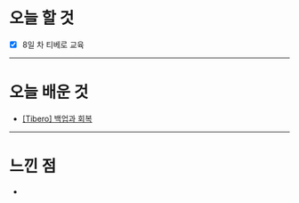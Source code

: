 # 오늘 할 것

- [x] 8일 차 티베로 교육

---

# 오늘 배운 것

- [[Tibero] 백업과 회복](https://github.com/suran-kim/cnu_backend_TIL/blob/5358198c840672f905d31c71beb6ef651640ce0c/Study/Tibero/%5BTibero%5D%20%EB%B0%B1%EC%97%85%EA%B3%BC%20%EB%B3%B5%EA%B5%AC.md)

---

# 느낀 점
- 